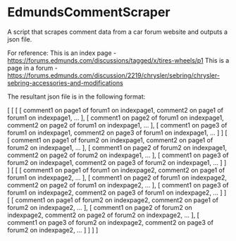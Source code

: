 # EdmundsCommentScraper
A script that scrapes comment data from a car forum website and outputs a json file.

For reference:
  This is an index page - https://forums.edmunds.com/discussions/tagged/x/tires-wheels/p1
  This is a page in a forum - https://forums.edmunds.com/discussion/2219/chrysler/sebring/chrysler-sebring-accessories-and-modifications

The resultant json file is in the following format:

[
  [ 
    [
      [ comment1 on page1 of forum1 on indexpage1, comment2 on page1 of forum1 on indexpage1, ... ],
      [ comment1 on page2 of forum1 on indexpage1, comment2 on page2 of forum1 on indexpage1, ... ],
      [ comment1 on page3 of forum1 on indexpage1, comment2 on page3 of forum1 on indexpage1, ... ]
    ]
    [
      [ comment1 on page1 of forum2 on indexpage1, comment2 on page1 of forum2 on indexpage1, ... ],
      [ comment1 on page2 of forum2 on indexpage1, comment2 on page2 of forum2 on indexpage1, ... ],
      [ comment1 on page3 of forum2 on indexpage1, comment2 on page3 of forum2 on indexpage1, ... ]
    ]
  ]
  [ 
    [
      [ comment1 on page1 of forum1 on indexpage2, comment2 on page1 of forum1 on indexpage2, ... ],
      [ comment1 on page2 of forum1 on indexpage2, comment2 on page2 of forum1 on indexpage2, ... ],
      [ comment1 on page3 of forum1 on indexpage2, comment2 on page3 of forum1 on indexpage2, ... ]
    ]
    [
      [ comment1 on page1 of forum2 on indexpage2, comment2 on page1 of forum2 on indexpage2, ... ],
      [ comment1 on page2 of forum2 on indexpage2, comment2 on page2 of forum2 on indexpage2, ... ],
      [ comment1 on page3 of forum2 on indexpage2, comment2 on page3 of forum2 on indexpage2, ... ]
    ]
  ]
]
